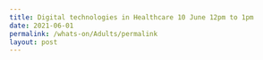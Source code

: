 ```yaml
---
title: Digital technologies in Healthcare 10 June 12pm to 1pm
date: 2021-06-01
permalink: /whats-on/Adults/permalink
layout: post
---
```

